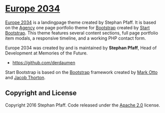 # [Europe 2034](http://europe2034.org/)

[Europe 2034](http://europe2034.org) is a landingpage theme created by Stephan Pfaff. It is based on the [Agency](http://startbootstrap.com/template-overviews/agency/) one page portfolio theme for [Bootstrap](http://getbootstrap.com/) created by [Start Bootstrap](http://startbootstrap.com/). This theme features several content sections, full page portfolio item modals, a responsive timeline, and a working PHP contact form.

Europe 2034 was created by and is maintained by **Stephan Pfaff**, Head of Development at Memories of the Future.

* https://github.com/derdaumen

Start Bootstrap is based on the [Bootstrap](http://getbootstrap.com/) framework created by [Mark Otto](https://twitter.com/mdo) and [Jacob Thorton](https://twitter.com/fat).

## Copyright and License

Copyright 2016 Stephan Pfaff. Code released under the [Apache 2.0](https://github.com/IronSummitMedia/startbootstrap-agency/blob/gh-pages/LICENSE) license.
